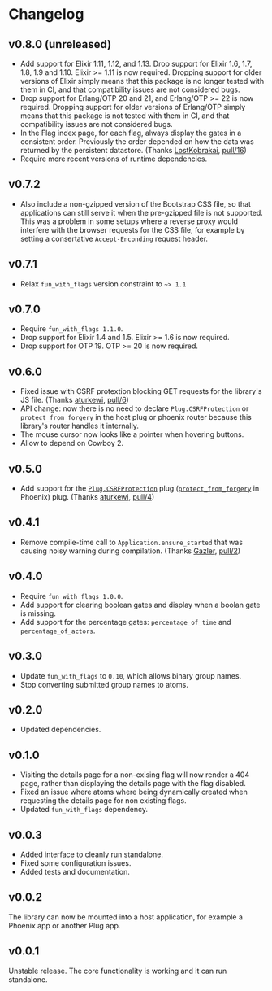 # Changelog

## v0.8.0 (unreleased)

* Add support for Elixir 1.11, 1.12, and 1.13. Drop support for Elixir 1.6, 1.7, 1.8, 1.9 and 1.10. Elixir >= 1.11 is now required. Dropping support for older versions of Elixir simply means that this package is no longer tested with them in CI, and that compatibility issues are not considered bugs.
* Drop support for Erlang/OTP 20 and 21, and Erlang/OTP >= 22 is now required. Dropping support for older versions of Erlang/OTP simply means that this package is not tested with them in CI, and that compatibility issues are not considered bugs.
* In the Flag index page, for each flag, always display the gates in a consistent order. Previously the order depended on how the data was returned by the persistent datastore. (Thanks [LostKobrakai](https://github.com/LostKobrakai), [pull/16](https://github.com/tompave/fun_with_flags_ui/pull/16))
* Require more recent versions of runtime dependencies.

## v0.7.2

* Also include a non-gzipped version of the Bootstrap CSS file, so that applications can still serve it when the pre-gzipped file is not supported. This was a problem in some setups where a reverse proxy would interfere with the browser requests for the CSS file, for example by setting a consertative `Accept-Enconding` request header.

## v0.7.1

* Relax `fun_with_flags` version constraint to `~> 1.1`

## v0.7.0

* Require `fun_with_flags 1.1.0`.
* Drop support for Elixir 1.4 and 1.5. Elixir >= 1.6 is now required.
* Drop support for OTP 19. OTP >= 20 is now required.

## v0.6.0

* Fixed issue with CSRF protextion blocking GET requests for the library's JS file. (Thanks [aturkewi](https://github.com/aturkewi), [pull/6](https://github.com/tompave/fun_with_flags_ui/pull/6))
* API change: now there is no need to declare `Plug.CSRFProtection` or `protect_from_forgery` in the host plug or phoenix router because this library's router handles it internally.
* The mouse cursor now looks like a pointer when hovering buttons.
* Allow to depend on Cowboy 2.

## v0.5.0

* Add support for the [`Plug.CSRFProtection`](https://hexdocs.pm/plug/1.6.2/Plug.CSRFProtection.html) plug ([`protect_from_forgery`](https://hexdocs.pm/phoenix/1.3.4/Phoenix.Controller.html#protect_from_forgery/2) in Phoenix) plug. (Thanks [aturkewi](https://github.com/aturkewi), [pull/4](https://github.com/tompave/fun_with_flags_ui/pull/4))

## v0.4.1

* Remove compile-time call to `Application.ensure_started` that was causing noisy warning during compilation. (Thanks [Gazler](https://github.com/Gazler), [pull/2](https://github.com/tompave/fun_with_flags_ui/pull/2))

## v0.4.0

* Require `fun_with_flags 1.0.0`.
* Add support for clearing boolean gates and display when a boolan gate is missing.
* Add support for the percentage gates: `percentage_of_time` and `percentage_of_actors`.

## v0.3.0

* Update `fun_with_flags` to `0.10`, which allows binary group names.
* Stop converting submitted group names to atoms.

## v0.2.0

* Updated dependencies.

## v0.1.0

* Visiting the details page for a non-exising flag will now render a 404 page, rather than displaying the details page with the flag disabled.
* Fixed an issue where atoms where being dynamically created when requesting the details page for non existing flags.
* Updated `fun_with_flags` dependency.

## v0.0.3

* Added interface to cleanly run standalone.
* Fixed some configuration issues.
* Added tests and documentation.

## v0.0.2

The library can now be mounted into a host application, for example a Phoenix app or another Plug app.

## v0.0.1

Unstable release.
The core functionality is working and it can run standalone.
